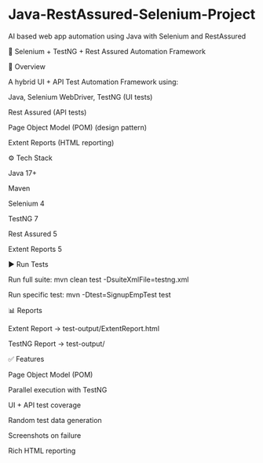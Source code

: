 # Java-RestAssured-Selenium-Project
AI based web app automation using Java with Selenium and RestAssured

🚀 Selenium + TestNG + Rest Assured Automation Framework

📌 Overview

A hybrid UI + API Test Automation Framework using:

Java, Selenium WebDriver, TestNG (UI tests)

Rest Assured (API tests)

Page Object Model (POM) (design pattern)

Extent Reports (HTML reporting)

⚙️ Tech Stack

Java 17+

Maven

Selenium 4

TestNG 7

Rest Assured 5

Extent Reports 5

▶️ Run Tests 

Run full suite: mvn clean test -DsuiteXmlFile=testng.xml

Run specific test: mvn -Dtest=SignupEmpTest test

📊 Reports

Extent Report → test-output/ExtentReport.html

TestNG Report → test-output/

✅ Features

Page Object Model (POM)

Parallel execution with TestNG

UI + API test coverage

Random test data generation

Screenshots on failure

Rich HTML reporting
